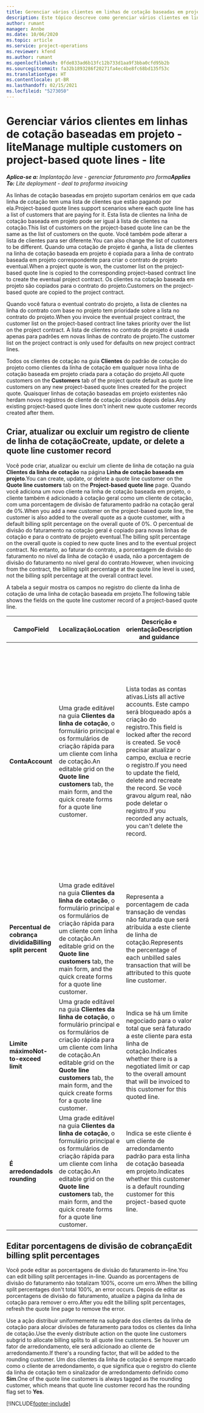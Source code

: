 ```yaml
---
title: Gerenciar vários clientes em linhas de cotação baseadas em projeto - lite
description: Este tópico descreve como gerenciar vários clientes em linhas de cotação baseadas em projeto.
author: rumant
manager: Annbe
ms.date: 10/06/2020
ms.topic: article
ms.service: project-operations
ms.reviewer: kfend
ms.author: rumant
ms.openlocfilehash: 0fde833ad6b13fc12b733d1aa9f3bba0cfd95b2b
ms.sourcegitcommit: fa32b1893286f20271fa4ec4be8fc68bd135f53c
ms.translationtype: HT
ms.contentlocale: pt-BR
ms.lasthandoff: 02/15/2021
ms.locfileid: "5273050"
---
```

# <a name="manage-multiple-customers-on-project-based-quote-lines---lite"></a><span data-ttu-id="676fb-103">Gerenciar vários clientes em linhas de cotação baseadas em projeto - lite</span><span class="sxs-lookup"><span data-stu-id="676fb-103">Manage multiple customers on project-based quote lines - lite</span></span>

<span data-ttu-id="676fb-104">_**Aplica-se a:** Implantação leve - gerenciar faturamento pro forma_</span><span class="sxs-lookup"><span data-stu-id="676fb-104">_**Applies To:** Lite deployment - deal to proforma invoicing_</span></span>

<span data-ttu-id="676fb-105">As linhas de cotação baseadas em projeto suportam cenários em que cada linha de cotação tem uma lista de clientes que estão pagando por ela.</span><span class="sxs-lookup"><span data-stu-id="676fb-105">Project-based quote lines support scenarios where each quote line has a list of customers that are paying for it.</span></span> <span data-ttu-id="676fb-106">Esta lista de clientes na linha de cotação baseada em projeto pode ser igual à lista de clientes na cotação.</span><span class="sxs-lookup"><span data-stu-id="676fb-106">This list of customers on the project-based quote line can be the same as the list of customers on the quote.</span></span> <span data-ttu-id="676fb-107">Você também pode alterar a lista de clientes para ser diferente.</span><span class="sxs-lookup"><span data-stu-id="676fb-107">You can also change the list of customers to be different.</span></span> <span data-ttu-id="676fb-108">Quando uma cotação de projeto é ganha, a lista de clientes na linha de cotação baseada em projeto é copiada para a linha de contrato baseada em projeto correspondente para criar o contrato de projeto eventual.</span><span class="sxs-lookup"><span data-stu-id="676fb-108">When a project quote is won, the customer list on the project-based quote line is copied to the corresponding project–based contract line to create the eventual project contract.</span></span> <span data-ttu-id="676fb-109">Os clientes na cotação baseada em projeto são copiados para o contrato do projeto.</span><span class="sxs-lookup"><span data-stu-id="676fb-109">Customers on the project-based quote are copied to the project contract.</span></span>

<span data-ttu-id="676fb-110">Quando você fatura o eventual contrato do projeto, a lista de clientes na linha do contrato com base no projeto tem prioridade sobre a lista no contrato do projeto.</span><span class="sxs-lookup"><span data-stu-id="676fb-110">When you invoice the eventual project contract, the customer list on the project-based contract line takes priority over the list on the project contract.</span></span> <span data-ttu-id="676fb-111">A lista de clientes no contrato de projeto é usada apenas para padrões em novas linhas de contrato de projeto.</span><span class="sxs-lookup"><span data-stu-id="676fb-111">The customer list on the project contract is only used for defaults on new project contract lines.</span></span>

<span data-ttu-id="676fb-112">Todos os clientes de cotação na guia **Clientes** do padrão de cotação do projeto como clientes da linha de cotação em qualquer nova linha de cotação baseada em projeto criada para a cotação do projeto.</span><span class="sxs-lookup"><span data-stu-id="676fb-112">All quote customers on the **Customers** tab of the project quote default as quote line customers on any new project-based quote lines created for the project quote.</span></span> <span data-ttu-id="676fb-113">Quaisquer linhas de cotação baseadas em projeto existentes não herdam novos registros de cliente de cotação criados depois delas.</span><span class="sxs-lookup"><span data-stu-id="676fb-113">Any existing project-based quote lines don't inherit new quote customer records created after them.</span></span>

## <a name="create-update-or-delete-a-quote-line-customer-record"></a><span data-ttu-id="676fb-114">Criar, atualizar ou excluir um registro de cliente de linha de cotação</span><span class="sxs-lookup"><span data-stu-id="676fb-114">Create, update, or delete a quote line customer record</span></span>

<span data-ttu-id="676fb-115">Você pode criar, atualizar ou excluir um cliente de linha de cotação na guia **Clientes da linha de cotação** na página **Linha de cotação baseada em projeto**.</span><span class="sxs-lookup"><span data-stu-id="676fb-115">You can create, update, or delete a quote line customer on the **Quote line customers** tab on the **Project-based quote line** page.</span></span> <span data-ttu-id="676fb-116">Quando você adiciona um novo cliente na linha de cotação baseada em projeto, o cliente também é adicionado à cotação geral como um cliente de cotação, com uma porcentagem de divisão de faturamento padrão na cotação geral de 0%.</span><span class="sxs-lookup"><span data-stu-id="676fb-116">When you add a new customer on the project-based quote line, the customer is also added to the overall quote as a quote customer, with a default billing split percentage on the overall quote of 0%.</span></span> <span data-ttu-id="676fb-117">O percentual de divisão do faturamento na cotação geral é copiado para novas linhas de cotação e para o contrato de projeto eventual.</span><span class="sxs-lookup"><span data-stu-id="676fb-117">The billing split percentage on the overall quote is copied to new quote lines and to the eventual project contract.</span></span> <span data-ttu-id="676fb-118">No entanto, ao faturar do contrato, a porcentagem de divisão do faturamento no nível da linha de cotação é usada, não a porcentagem de divisão do faturamento no nível geral do contrato.</span><span class="sxs-lookup"><span data-stu-id="676fb-118">However, when invoicing from the contract, the billing split percentage at the quote line level is used, not the billing split percentage at the overall contract level.</span></span> 

<span data-ttu-id="676fb-119">A tabela a seguir mostra os campos no registro do cliente da linha de cotação de uma linha de cotação baseada em projeto.</span><span class="sxs-lookup"><span data-stu-id="676fb-119">The following table shows the fields on the quote line customer record of a project-based quote line.</span></span>

| <span data-ttu-id="676fb-120">Campo</span><span class="sxs-lookup"><span data-stu-id="676fb-120">Field</span></span> | <span data-ttu-id="676fb-121">Localização</span><span class="sxs-lookup"><span data-stu-id="676fb-121">Location</span></span> | <span data-ttu-id="676fb-122">Descrição e orientação</span><span class="sxs-lookup"><span data-stu-id="676fb-122">Description and guidance</span></span> | <span data-ttu-id="676fb-123">Impacto a jusante</span><span class="sxs-lookup"><span data-stu-id="676fb-123">Downstream impact</span></span> |
| --- | --- | --- | --- |
| <span data-ttu-id="676fb-124">**Conta**</span><span class="sxs-lookup"><span data-stu-id="676fb-124">**Account**</span></span> | <span data-ttu-id="676fb-125">Uma grade editável na guia **Clientes da linha de cotação**, o formulário principal e os formulários de criação rápida para um cliente com linha de cotação.</span><span class="sxs-lookup"><span data-stu-id="676fb-125">An editable grid on the **Quote line customers** tab, the main form, and the quick create forms for a quote line customer.</span></span> | <span data-ttu-id="676fb-126">Lista todas as contas ativas.</span><span class="sxs-lookup"><span data-stu-id="676fb-126">Lists all active accounts.</span></span> <span data-ttu-id="676fb-127">Este campo será bloqueado após a criação do registro.</span><span class="sxs-lookup"><span data-stu-id="676fb-127">This field is locked after the record is created.</span></span> <span data-ttu-id="676fb-128">Se você precisar atualizar o campo, exclua e recrie o registro.</span><span class="sxs-lookup"><span data-stu-id="676fb-128">If you need to update the field, delete and recreate the record.</span></span> <span data-ttu-id="676fb-129">Se você gravou algum real, não pode deletar o registro.</span><span class="sxs-lookup"><span data-stu-id="676fb-129">If you recorded any actuals, you can't delete the record.</span></span> | <span data-ttu-id="676fb-130">Quando você escolhe uma conta da lista mestre de contas para adicionar, o cliente da linha de cotação também é adicionado como um cliente de cotação quando você o salva.</span><span class="sxs-lookup"><span data-stu-id="676fb-130">When you pick an account from the master list of accounts to add, the quote line customer is also added as a quote customer when you save it.</span></span> <span data-ttu-id="676fb-131">Quando uma cotação é ganha, os clientes da linha de cotação são copiados para os clientes da linha de contrato do projeto.</span><span class="sxs-lookup"><span data-stu-id="676fb-131">When a quote is won, quote line customers are copied to the project contract line customers.</span></span> |
| <span data-ttu-id="676fb-132">**Percentual de cobrança dividida**</span><span class="sxs-lookup"><span data-stu-id="676fb-132">**Billing split percent**</span></span> | <span data-ttu-id="676fb-133">Uma grade editável na guia **Clientes da linha de cotação**, o formulário principal e os formulários de criação rápida para um cliente com linha de cotação.</span><span class="sxs-lookup"><span data-stu-id="676fb-133">An editable grid on the **Quote line customers** tab, the main form, and the quick create forms for a quote line customer.</span></span> | <span data-ttu-id="676fb-134">Representa a porcentagem de cada transação de vendas não faturada que será atribuída a este cliente de linha de cotação.</span><span class="sxs-lookup"><span data-stu-id="676fb-134">Represents the percentage of each unbilled sales transaction that will be attributed to this quote line customer.</span></span> | <span data-ttu-id="676fb-135">Copiado para clientes de linha de contrato de projeto.</span><span class="sxs-lookup"><span data-stu-id="676fb-135">Copied over to project contract line customers.</span></span> |
| <span data-ttu-id="676fb-136">**Limite máximo**</span><span class="sxs-lookup"><span data-stu-id="676fb-136">**Not-to-exceed limit**</span></span> | <span data-ttu-id="676fb-137">Uma grade editável na guia **Clientes da linha de cotação**, o formulário principal e os formulários de criação rápida para um cliente com linha de cotação.</span><span class="sxs-lookup"><span data-stu-id="676fb-137">An editable grid on the **Quote line customers** tab, the main form, and the quick create forms for a quote line customer.</span></span> | <span data-ttu-id="676fb-138">Indica se há um limite negociado para o valor total que será faturado a este cliente para esta linha de cotação.</span><span class="sxs-lookup"><span data-stu-id="676fb-138">Indicates whether there is a negotiated limit or cap to the overall amount that will be invoiced to this customer for this quoted line.</span></span> | <span data-ttu-id="676fb-139">Copiado para os clientes da linha de contrato do projeto quando uma cotação é ganha.</span><span class="sxs-lookup"><span data-stu-id="676fb-139">Copied over to project contract line customers when a quote is won.</span></span> |
| <span data-ttu-id="676fb-140">**É arredondado**</span><span class="sxs-lookup"><span data-stu-id="676fb-140">**Is rounding**</span></span> | <span data-ttu-id="676fb-141">Uma grade editável na guia **Clientes da linha de cotação**, o formulário principal e os formulários de criação rápida para um cliente com linha de cotação.</span><span class="sxs-lookup"><span data-stu-id="676fb-141">An editable grid on the **Quote line customers** tab, the main form, and the quick create forms for a quote line customer.</span></span> | <span data-ttu-id="676fb-142">Indica se este cliente é um cliente de arredondamento padrão para esta linha de cotação baseada em projeto.</span><span class="sxs-lookup"><span data-stu-id="676fb-142">Indicates whether this customer is a default rounding customer for this project-based quote line.</span></span> | <span data-ttu-id="676fb-143">Copiado para os clientes do contrato do projeto quando uma cotação é ganha.</span><span class="sxs-lookup"><span data-stu-id="676fb-143">Copied over to project contract customers when a quote is won.</span></span> |

## <a name="edit-billing-split-percentages"></a><span data-ttu-id="676fb-144">Editar porcentagens de divisão de cobrança</span><span class="sxs-lookup"><span data-stu-id="676fb-144">Edit billing split percentages</span></span>

<span data-ttu-id="676fb-145">Você pode editar as porcentagens de divisão do faturamento in-line.</span><span class="sxs-lookup"><span data-stu-id="676fb-145">You can edit billing split percentages in-line.</span></span> <span data-ttu-id="676fb-146">Quando as porcentagens de divisão do faturamento não totalizam 100%, ocorre um erro.</span><span class="sxs-lookup"><span data-stu-id="676fb-146">When the billing split percentages don't total 100%, an error occurs.</span></span> <span data-ttu-id="676fb-147">Depois de editar as porcentagens de divisão do faturamento, atualize a página da linha de cotação para remover o erro.</span><span class="sxs-lookup"><span data-stu-id="676fb-147">After you edit the billing split percentages, refresh the quote line page to remove the error.</span></span>

<span data-ttu-id="676fb-148">Use a ação distribuir uniformemente na subgrade dos clientes da linha de cotação para alocar divisões de faturamento para todos os clientes da linha de cotação.</span><span class="sxs-lookup"><span data-stu-id="676fb-148">Use the evenly distribute action on the quote line customers subgrid to allocate billing splits to all quote line customers.</span></span> <span data-ttu-id="676fb-149">Se houver um fator de arredondamento, ele será adicionado ao cliente de arredondamento.</span><span class="sxs-lookup"><span data-stu-id="676fb-149">If there's a rounding factor, that will be added to the rounding customer.</span></span> <span data-ttu-id="676fb-150">Um dos clientes da linha de cotação é sempre marcado como o cliente de arredondamento, o que significa que o registro do cliente da linha de cotação tem o sinalizador de arredondamento definido como **Sim**.</span><span class="sxs-lookup"><span data-stu-id="676fb-150">One of the quote line customers is always tagged as the rounding customer, which means that quote line customer record has the rounding flag set to **Yes**.</span></span> 


[!INCLUDE[footer-include](../../includes/footer-banner.md)]